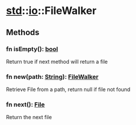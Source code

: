 # [std](/libs/std/)::[io](/libs/std/io/)::FileWalker

## Methods
### fn isEmpty():&nbsp;[bool](/libs/std/core/type.bool.md)<Badge text="native" />

Return true if next method will return a file
### fn new(path:&nbsp;[String](/libs/std/core/type.String.md)):&nbsp;[FileWalker](/libs/std/io/type.FileWalker.md)<Badge text="native" /><Badge text="static" />

Retrieve File from a path, return null if file not found
### fn next():&nbsp;[File](/libs/std/io/type.File.md)<Badge text="native" />

Return the next file
